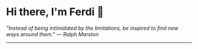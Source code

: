 <h1>Hi there, I'm Ferdi 👋</h1>

<p><em>
  "Instead of being intimidated by the limitations, be inspired to find new ways around them." — Ralph Marston
</em></p>

---
